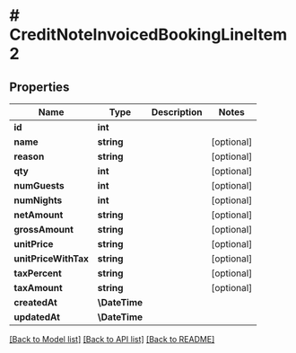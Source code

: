 # # CreditNoteInvoicedBookingLineItem2

## Properties

Name | Type | Description | Notes
------------ | ------------- | ------------- | -------------
**id** | **int** |  |
**name** | **string** |  | [optional]
**reason** | **string** |  | [optional]
**qty** | **int** |  | [optional]
**numGuests** | **int** |  | [optional]
**numNights** | **int** |  | [optional]
**netAmount** | **string** |  | [optional]
**grossAmount** | **string** |  | [optional]
**unitPrice** | **string** |  | [optional]
**unitPriceWithTax** | **string** |  | [optional]
**taxPercent** | **string** |  | [optional]
**taxAmount** | **string** |  | [optional]
**createdAt** | **\DateTime** |  |
**updatedAt** | **\DateTime** |  |

[[Back to Model list]](../../README.md#models) [[Back to API list]](../../README.md#endpoints) [[Back to README]](../../README.md)
